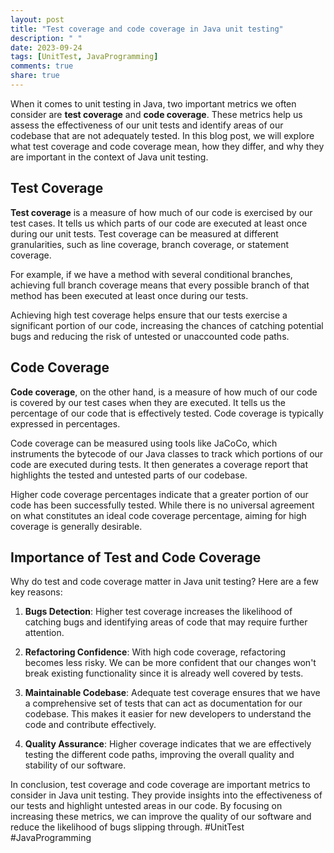 ```yaml
---
layout: post
title: "Test coverage and code coverage in Java unit testing"
description: " "
date: 2023-09-24
tags: [UnitTest, JavaProgramming]
comments: true
share: true
---
```


When it comes to unit testing in Java, two important metrics we often consider are **test coverage** and **code coverage**. These metrics help us assess the effectiveness of our unit tests and identify areas of our codebase that are not adequately tested. In this blog post, we will explore what test coverage and code coverage mean, how they differ, and why they are important in the context of Java unit testing.

## Test Coverage

**Test coverage** is a measure of how much of our code is exercised by our test cases. It tells us which parts of our code are executed at least once during our unit tests. Test coverage can be measured at different granularities, such as line coverage, branch coverage, or statement coverage.

For example, if we have a method with several conditional branches, achieving full branch coverage means that every possible branch of that method has been executed at least once during our tests.

Achieving high test coverage helps ensure that our tests exercise a significant portion of our code, increasing the chances of catching potential bugs and reducing the risk of untested or unaccounted code paths.

## Code Coverage

**Code coverage**, on the other hand, is a measure of how much of our code is covered by our test cases when they are executed. It tells us the percentage of our code that is effectively tested. Code coverage is typically expressed in percentages.

Code coverage can be measured using tools like JaCoCo, which instruments the bytecode of our Java classes to track which portions of our code are executed during tests. It then generates a coverage report that highlights the tested and untested parts of our codebase.

Higher code coverage percentages indicate that a greater portion of our code has been successfully tested. While there is no universal agreement on what constitutes an ideal code coverage percentage, aiming for high coverage is generally desirable.

## Importance of Test and Code Coverage

Why do test and code coverage matter in Java unit testing? Here are a few key reasons:

1. **Bugs Detection**: Higher test coverage increases the likelihood of catching bugs and identifying areas of code that may require further attention.

2. **Refactoring Confidence**: With high code coverage, refactoring becomes less risky. We can be more confident that our changes won't break existing functionality since it is already well covered by tests.

3. **Maintainable Codebase**: Adequate test coverage ensures that we have a comprehensive set of tests that can act as documentation for our codebase. This makes it easier for new developers to understand the code and contribute effectively.

4. **Quality Assurance**: Higher coverage indicates that we are effectively testing the different code paths, improving the overall quality and stability of our software.

In conclusion, test coverage and code coverage are important metrics to consider in Java unit testing. They provide insights into the effectiveness of our tests and highlight untested areas in our code. By focusing on increasing these metrics, we can improve the quality of our software and reduce the likelihood of bugs slipping through. #UnitTest #JavaProgramming